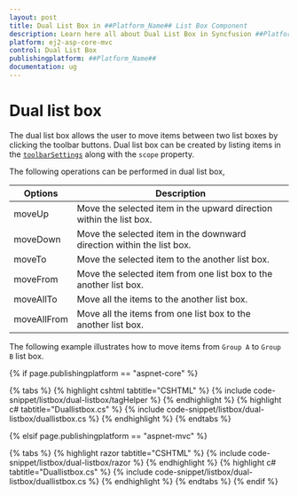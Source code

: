 ```yaml
---
layout: post
title: Dual List Box in ##Platform_Name## List Box Component
description: Learn here all about Dual List Box in Syncfusion ##Platform_Name## List Box component of Syncfusion Essential JS 2 and more.
platform: ej2-asp-core-mvc
control: Dual List Box
publishingplatform: ##Platform_Name##
documentation: ug
---
```



# Dual list box

The dual list box allows the user to move items between two list boxes by clicking the toolbar buttons. Dual list box can be created by listing items in the
[`toolbarSettings`](https://help.syncfusion.com/cr/cref_files/aspnetcore-js2/Syncfusion.EJ2~Syncfusion.EJ2.DropDowns.ListBox~ToolbarSettings.html) along with the `scope` property.

The following operations can be performed in dual list box,

| Options | Description |
|------|-------------|
| moveUp | Move the selected item in the upward direction within the list box. |
| moveDown | Move the selected item in the downward direction within the list box. |
| moveTo |  Move the selected item to the another list box. |
| moveFrom | Move the selected item from one list box to the another list box. |
| moveAllTo | Move all the items to the another list box. |
| moveAllFrom |  Move all the items from one list box to the another list box. |

The following example illustrates how to move items from `Group A` to `Group B` list box.

{% if page.publishingplatform == "aspnet-core" %}

{% tabs %}
{% highlight cshtml tabtitle="CSHTML" %}
{% include code-snippet/listbox/dual-listbox/tagHelper %}
{% endhighlight %}
{% highlight c# tabtitle="Duallistbox.cs" %}
{% include code-snippet/listbox/dual-listbox/duallistbox.cs %}
{% endhighlight %}
{% endtabs %}

{% elsif page.publishingplatform == "aspnet-mvc" %}

{% tabs %}
{% highlight razor tabtitle="CSHTML" %}
{% include code-snippet/listbox/dual-listbox/razor %}
{% endhighlight %}
{% highlight c# tabtitle="Duallistbox.cs" %}
{% include code-snippet/listbox/dual-listbox/duallistbox.cs %}
{% endhighlight %}
{% endtabs %}
{% endif %}

